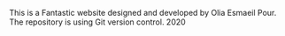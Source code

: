 This is a Fantastic website designed and developed by Olia Esmaeil Pour.
The repository is using Git version control.
2020
